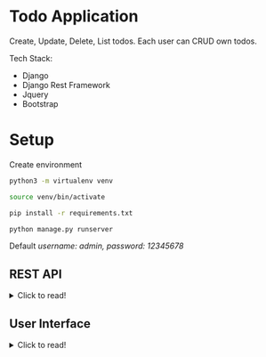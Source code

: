 # Todo Application
Create, Update, Delete, List todos. Each user can CRUD own todos.

Tech Stack:
- Django
- Django Rest Framework
- Jquery
- Bootstrap

# Setup
Create environment
```bash
python3 -m virtualenv venv

source venv/bin/activate

pip install -r requirements.txt

python manage.py runserver
```
Default *username: admin, password: 12345678*

## REST API
<details>
<summary>Click to read!</summary>

### Obtain Token
```bash
curl --location --request POST 'localhost:8000/api/token-auth' \
--header 'Content-Type: application/json' \
--data-raw '{
    "username": "admin",
    "password": "12345678"
}'
```
```json
{
    "token": "18bea1824e361bb23a3be447fe97964c03cdd59d"
}
```

### Get list of todos
```bash
curl --location --request GET 'http://localhost:8000/api/todos/' \
--header 'Authorization: Token 18bea1824e361bb23a3be447fe97964c03cdd59d'
```
```json
HTTP/1.1 200 OK
[
    {
        "id": 2,
        "content": "Todo 2",
        "done": true
    },
    {
        "id": 1,
        "content": "Todo 1",
        "done": false
    }
]
```

### Retrieve detail of todo item
```bash
curl --location --request GET 'http://localhost:8000/api/todos/1/' \
--header 'Authorization: Token 18bea1824e361bb23a3be447fe97964c03cdd59d'
```
```json
HTTP/1.1 200 OK
{
    "id": 1,
    "content": "Todo 1",
    "done": false
}

```

### Create a todo item
```bash
curl --location --request POST 'http://localhost:8000/api/todos/' \
--header 'Authorization: Token 18bea1824e361bb23a3be447fe97964c03cdd59d' \
--header 'Content-Type: application/json' \
--data-raw '{
    "content": "Todo 3",
    "done": false
}'
```
```json
HTTP/1.1 201 CREATED
{
    "content": "Todo 3",
    "done": false
}
```

### Update existing todo item
```bash
curl --location --request PUT 'http://localhost:8000/api/todos/3/' \
--header 'Authorization: Token 18bea1824e361bb23a3be447fe97964c03cdd59d' \
--header 'Content-Type: application/json' \
--data-raw '{
    "content": "Todo 3",
    "done": true
}'
```
```json
HTTP/1.1 200 OK
{
    "id": 3,
    "content": "Todo 3",
    "done": true
}
```
### Delete existing todo item
```bash
curl --location --request DELETE 'http://localhost:8000/api/todos/3/' \
--header 'Authorization: Token 18bea1824e361bb23a3be447fe97964c03cdd59d'
```
```json
HTTP/1.1 204 NO CONTENT
{
    "id": null,
    "content": "Todo 3",
    "done": true
}
```
### Filtering todo items by `content`
 ```bash
 curl --location --request GET 'http://localhost:8000/api/todos/?search=todo' \
--header 'Authorization: Token 18bea1824e361bb23a3be447fe97964c03cdd59d'
 ```
```json
[
    {
        "id": 3,
        "content": "Todo 3",
        "done": true
    },
    {
        "id": 2,
        "content": "Todo 2",
        "done": false
    }
]
```
### Filtering  todo items by `status`
 ```bash
curl --location --request GET 'http://localhost:8000/api/todos/?done=false' \
--header 'Authorization: Token 18bea1824e361bb23a3be447fe97964c03cdd59d'
 ```
```json
[
    {
        "id": 2,
        "content": "Todo 2",
        "done": false
    }
]
```

### Filtering todo items  `content` and `status`
 ```bash
curl --location --request GET 'http://localhost:8000/api/todos/?seacrh=todo&done=true' \
--header 'Authorization: Token 18bea1824e361bb23a3be447fe97964c03cdd59d'
 ```
```json
[
    {
        "id": 3,
        "content": "Todo 3",
        "done": true
    }
]
```
</details>

## User Interface
<details>
<summary>Click to read!</summary>

### Login
Default *username: admin, password: 12345678*
Login via django admin [login url](http://localhost:8000/admin/login/) than go to [index page](http://localhost:8000/)

Use interface to CRUD todo items. 

Functions:
- Click `Add` to create todo item with status `Not Completed`
- Click item detail to go item detail.
- Click `Update` to update existing todo content or status.
- Click `Delete` to delete existing item.
- Fill `Search` input, select todo `status`  and click `Search` to filter todo items on home page. 
</details>